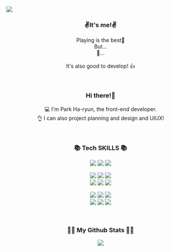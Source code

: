 <img align="center" src="https://capsule-render.vercel.app/api?type=wave&color=auto&height=300&section=header&text=capsule%20render&fontSize=90" />

<h3 align="center">✌It's me!✌️</h3>

<p align="center">Playing is the best🎉
<br/> But... <br/> 🤔... <br/> <br/> It's also good to develop! 👍 </p>
<br>
<h3 align="center">Hi there!👋</h3>

<p align="center">
    💻 I'm Park Ha-ryun, the front-end developer. <br/>
    👌 I can also project planning and design and UIUX!</p>
<br/>
<h3 align="center">📚 Tech SKILLS 📚</h3>

<p align="center"> 
    <img src="https://img.shields.io/badge/adobe%20photoshop-%2331A8FF.svg?style=flat-square&logo=adobe%20photoshop&logoColor=white">
    <img src="https://img.shields.io/badge/Adobe%20XD-470137?style=flat-square&logo=Adobe%20XD&logoColor=#FF61F6">
    <img src="https://img.shields.io/badge/figma-%23F24E1E.svg?style=flat-square&logo=figma&logoColor=white">
</p>

<p align="center"> 
    <img src="https://img.shields.io/badge/html5-%23E34F26.svg?style=flat-square&logo=html5&logoColor=white">
    <img src="https://img.shields.io/badge/css3-%231572B6.svg?style=flat-square&logo=css3&logoColor=white">
    <img src="https://img.shields.io/badge/javascript-%23323330.svg?style=flat-square&logo=javascript&logoColor=%23F7DF1E">
    <br>
    <img src="https://img.shields.io/badge/jquery-%230769AD.svg?style=flat-square&logo=jquery&logoColor=white">
    <img src="https://img.shields.io/badge/php-%23777BB4.svg?style=flat-square&logo=php&logoColor=white">
    <img src="https://img.shields.io/badge/react-%2320232a.svg?style=flat-square&logo=react&logoColor=%2361DAFB">
</p>

<p align="center"> 
    <img src="https://img.shields.io/badge/Visual%20Studio%20Code-0078d7.svg?style=flat-square&logo=visual-studio-code&logoColor=white">
    <img src="https://img.shields.io/badge/git-%23F05033.svg?style=flat-square&logo=git&logoColor=white">
    <img src="https://img.shields.io/badge/github-%23121011.svg?style=flat-square&logo=github&logoColor=white">
    <br>
    <img src="https://img.shields.io/badge/Slack-4A154B?style=flat-square&logo=slack&logoColor=white">
    <img src="https://img.shields.io/badge/Notion-%23000000.svg?style=flat-square&logo=notion&logoColor=white">
    <img src="https://img.shields.io/badge/Trello-%23026AA7.svg?style=flat-square&logo=Trello&logoColor=white">
</p>
<br/>
<h3 align="center">👩‍💻 My Github Stats 👩‍💻</h3>

<div align="center">
<img src="https://github-readme-stats.vercel.app/api?username=pota0w0&hide_title=true&show_icons=true&include_all_commits=true&disable_animations=true&theme=vue" />
</div>


